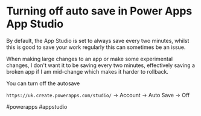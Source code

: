 # Turning off auto save in Power Apps App Studio

By default, the App Studio is set to always save every two minutes, whilst this is good to save your work regularly this can sometimes be an issue.

When making large changes to an app or make some experimental changes, I don't want it to be saving every two minutes, effectively saving a broken app if I am mid-change which makes it harder to rollback.

You can turn off the autosave

`https://uk.create.powerapps.com/studio/` -> Account -> Auto Save -> Off

#powerapps #appstudio